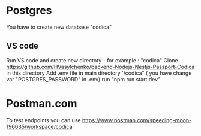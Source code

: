 
# Postgres

You have to create new database "codica" 

## VS code
 
Run VS code and create new directoty - for example : "codica"
Clone https://github.com/HVasylchenko/backend-Nodejs-Nestjs-Passport-Codica in this directory
Add .env file in main directory '/codica"  ( you have change var "POSTGRES_PASSWORD" in .env)
run "npm run start:dev"


# Postman.com

To test endpoints you can use 
https://www.postman.com/speeding-moon-196635/workspace/codica

